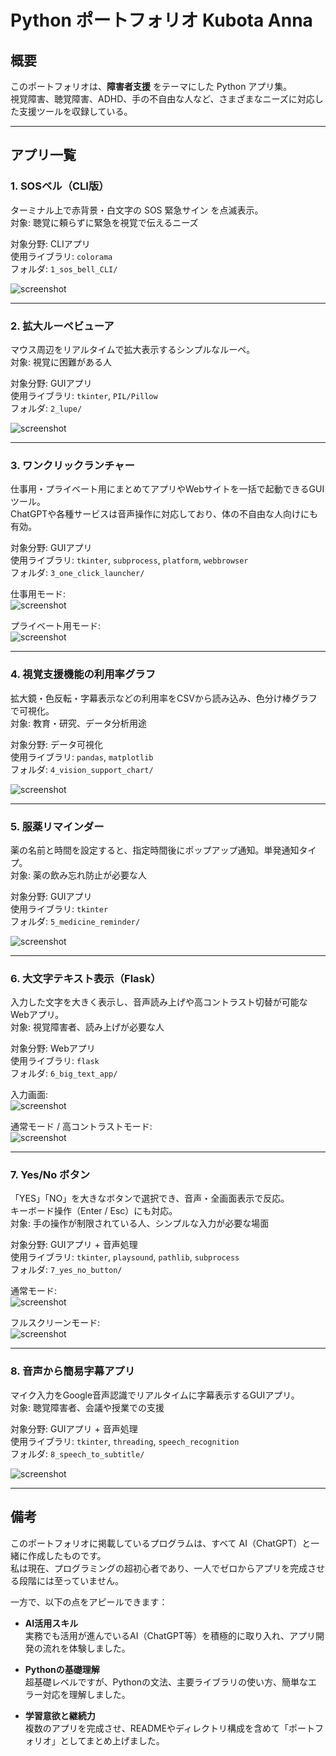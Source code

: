 # Python ポートフォリオ Kubota Anna

## 概要
このポートフォリオは、**障害者支援** をテーマにした Python アプリ集。  
視覚障害、聴覚障害、ADHD、手の不自由な人など、さまざまなニーズに対応した支援ツールを収録している。  

---

## アプリ一覧

### 1. SOSベル（CLI版）
ターミナル上で赤背景・白文字の SOS 緊急サイン を点滅表示。  
対象: 聴覚に頼らずに緊急を視覚で伝えるニーズ  

対象分野: CLIアプリ  
使用ライブラリ: `colorama`  
フォルダ: `1_sos_bell_CLI/`  

![screenshot](1_sos_bell_CLI/images/screenshot.png)

---

### 2. 拡大ルーペビューア
マウス周辺をリアルタイムで拡大表示するシンプルなルーペ。  
対象: 視覚に困難がある人  

対象分野: GUIアプリ  
使用ライブラリ: `tkinter`, `PIL/Pillow`  
フォルダ: `2_lupe/`  

![screenshot](2_lupe/images/screenshot.png)

---

### 3. ワンクリックランチャー
仕事用・プライベート用にまとめてアプリやWebサイトを一括で起動できるGUIツール。  
ChatGPTや各種サービスは音声操作に対応しており、体の不自由な人向けにも有効。  

対象分野: GUIアプリ  
使用ライブラリ: `tkinter`, `subprocess`, `platform`, `webbrowser`  
フォルダ: `3_one_click_launcher/`  

仕事用モード:  
![screenshot](3_one_click_launcher/images/screenshot_1.png)

プライベート用モード:  
![screenshot](3_one_click_launcher/images/screenshot.png)

---

### 4. 視覚支援機能の利用率グラフ
拡大鏡・色反転・字幕表示などの利用率をCSVから読み込み、色分け棒グラフで可視化。  
対象: 教育・研究、データ分析用途  

対象分野: データ可視化  
使用ライブラリ: `pandas`, `matplotlib`  
フォルダ: `4_vision_support_chart/`  

![screenshot](4_vision_support_chart/images/screenshot.png)

---

### 5. 服薬リマインダー
薬の名前と時間を設定すると、指定時間後にポップアップ通知。単発通知タイプ。  
対象: 薬の飲み忘れ防止が必要な人  

対象分野: GUIアプリ  
使用ライブラリ: `tkinter`  
フォルダ: `5_medicine_reminder/`  

![screenshot](5_medicine_reminder/images/screenshot.png)

---

### 6. 大文字テキスト表示（Flask）
入力した文字を大きく表示し、音声読み上げや高コントラスト切替が可能なWebアプリ。  
対象: 視覚障害者、読み上げが必要な人  

対象分野: Webアプリ  
使用ライブラリ: `flask`  
フォルダ: `6_big_text_app/`  

入力画面:  
![screenshot](6_big_text_app/images/screenshot_1.png)

通常モード / 高コントラストモード:  
![screenshot](6_big_text_app/images/screenshot_2.png)

---

### 7. Yes/No ボタン
「YES」「NO」を大きなボタンで選択でき、音声・全画面表示で反応。  
キーボード操作（Enter / Esc）にも対応。  
対象: 手の操作が制限されている人、シンプルな入力が必要な場面  

対象分野: GUIアプリ + 音声処理  
使用ライブラリ: `tkinter`, `playsound`, `pathlib`, `subprocess`  
フォルダ: `7_yes_no_button/`  

通常モード:  
![screenshot](7_yes_no_button/images/screenshot_1.png)

フルスクリーンモード:  
![screenshot](7_yes_no_button/images/screenshot_2.png)

---

### 8. 音声から簡易字幕アプリ
マイク入力をGoogle音声認識でリアルタイムに字幕表示するGUIアプリ。  
対象: 聴覚障害者、会議や授業での支援  

対象分野: GUIアプリ + 音声処理  
使用ライブラリ: `tkinter`, `threading`, `speech_recognition`  
フォルダ: `8_speech_to_subtitle/`  

![screenshot](8_speech_to_subtitle/images/screenshot.png)

---

## 備考
このポートフォリオに掲載しているプログラムは、すべて AI（ChatGPT）と一緒に作成したものです。  
私は現在、プログラミングの超初心者であり、一人でゼロからアプリを完成させる段階には至っていません。  

一方で、以下の点をアピールできます：  

- **AI活用スキル**  
  実務でも活用が進んでいるAI（ChatGPT等）を積極的に取り入れ、アプリ開発の流れを体験しました。  

- **Pythonの基礎理解**  
  超基礎レベルですが、Pythonの文法、主要ライブラリの使い方、簡単なエラー対応を理解しました。  

- **学習意欲と継続力**  
  複数のアプリを完成させ、READMEやディレクトリ構成を含めて「ポートフォリオ」としてまとめ上げました。  
